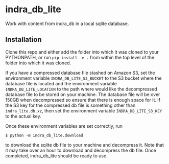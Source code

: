 # indra_db_lite
Work with content from indra_db in a local sqlite database.

## Installation
Clone this repo and either add the folder into which it was cloned to your
PYTHONPATH, or run `pip install -e .` from within the top level of the folder into
which it was cloned.

If you have a compressed database file stashed
on Amazon S3, set the environment variable `INDRA_DB_LITE_S3_BUCKET` to the S3 bucket
where the database file is located and the environment variable
`INDRA_DB_LITE_LOCATION` to the path where would like the decompressed database file
to be stored on your machine. The database file will be over 150GB when
decompressed so ensure that there is enough space for it. If the S3 key for
the compressed db file is something other than `indra_lite.db.xz`, then set the
environment variable `INDRA_DB_LITE_S3_KEY` to the actual key.

Once these environment variables are set correctly, run

    $ python -m indra_db_lite.download

to download the sqlite db file to your machine and decompress it. Note that it may
take over an hour to download and decompress the db file. Once completed,
indra_db_lite should be ready to use.


